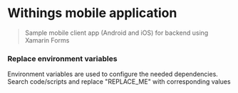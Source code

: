 # Withings mobile application

> Sample mobile client app (Android and iOS) for backend using Xamarin Forms

### Replace environment variables

Environment variables are used to configure the needed dependencies. Search code/scripts and replace "REPLACE_ME" with corresponding values

